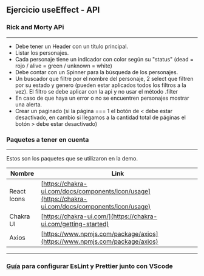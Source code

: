 ## Ejercicio useEffect - API

### Rick and Morty APi

---

- Debe tener un Header con un título principal.
- Listar los personajes.
- Cada personaje tiene un indicador con color según su "status" (dead = rojo / alive = green / unknown = white)
- Debe contar con un Spinner para la búsqueda de los personajes.
- Un buscador que filtre por el nombre del personaje, 2 select que filtren por su estado y genero (pueden estar aplicados todos los filtros a la vez). El filtro se debe aplicar con la api y no usar el método .filter
- En caso de que haya un error o no se encuentren personajes mostrar una alerta.
- Crear un paginado (si la página === 1 el botón de < debe estar desactivado, en cambio si llegamos a la cantidad total de páginas el botón > debe estar desactivado)

### Paquetes a tener en cuenta

---

Estos son los paquetes que se utilizaron en la demo.

| Nombre      | Link                                                                                                 |
| ----------- | ---------------------------------------------------------------------------------------------------- |
| React Icons | [https://chakra-ui.com/docs/components/icon/usage](https://chakra-ui.com/docs/components/icon/usage) |
| Chakra UI   | [https://chakra-ui.com/](https://chakra-ui.com/getting-started)                                      |
| Axios       | [https://www.npmjs.com/package/axios](https://www.npmjs.com/package/axios)                           |

---

### [Guía](https://dev.to/mrluisfer/configurar-eslint-prettier-junto-con-vscode-3h00) para configurar EsLint y Prettier junto con VScode
